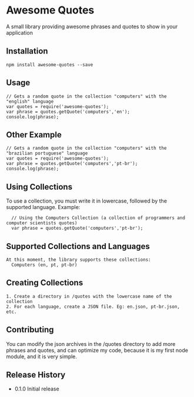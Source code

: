 Awesome Quotes
=========

A small library providing awesome phrases and quotes to show in your application

## Installation

    npm install awesome-quotes --save

## Usage
    
    // Gets a random quote in the collection "computers" with the "english" language
    var quotes = require('awesome-quotes');
    var phrase = quotes.getQuote('computers','en');
    console.log(phrase);

## Other Example

    // Gets a random quote in the collection "computers" with the "brazilian portuguese" language
    var quotes = require('awesome-quotes');
    var phrase = quotes.getQuote('computers','pt-br');
    console.log(phrase);

## Using Collections
  To use a collection, you must write it in lowercase, followed by the supported language. Example:
      
      // Using the Computers Collection (a collection of programmers and computer scientists quotes)
      var phrase = quotes.getQuote('computers','pt-br');

## Supported Collections and Languages
    
    At this moment, the library supports these collections:
      Computers (en, pt, pt-br)
        
## Creating Collections

    1. Create a directory in /quotes with the lowercase name of the collection
    2. For each language, create a JSON file. Eg: en.json, pt-br.json, etc.


## Contributing

You can modify the json archives in the /quotes directory to add more phrases and quotes, and can optimize my code, because it is my first node module, and it is very simple.

## Release History

* 0.1.0 Initial release
